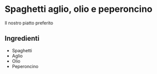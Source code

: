 # Spaghetti aglio, olio e peperoncino
Il nostro piatto preferito
## Ingredienti
* Spaghetti
* Aglio
* Olio
* Peperoncino
